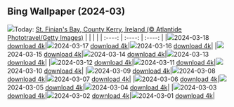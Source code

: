 ## Bing Wallpaper (2024-03)
![](https://global.bing.com/th?id=OHR.StFiniansBay_EN-CA8128380530_UHD.jpg&w=1000)Today: [St. Finian's Bay, County Kerry, Ireland (© Atlantide Phototravel/Getty Images)](https://global.bing.com/th?id=OHR.StFiniansBay_EN-CA8128380530_UHD.jpg)
|      |      |      |
| :----: | :----: | :----: |
|![](https://global.bing.com/th?id=OHR.StFiniansBay_EN-CA8128380530_UHD.jpg&pid=hp&w=384&h=216&rs=1&c=4)2024-03-18 [download 4k](https://global.bing.com/th?id=OHR.StFiniansBay_EN-CA8128380530_UHD.jpg)|![](https://global.bing.com/th?id=OHR.BambooPanda_EN-CA7469688452_UHD.jpg&pid=hp&w=384&h=216&rs=1&c=4)2024-03-17 [download 4k](https://global.bing.com/th?id=OHR.BambooPanda_EN-CA7469688452_UHD.jpg)|![](https://global.bing.com/th?id=OHR.TulipAbbotsford_EN-CA8463194179_UHD.jpg&pid=hp&w=384&h=216&rs=1&c=4)2024-03-16 [download 4k](https://global.bing.com/th?id=OHR.TulipAbbotsford_EN-CA8463194179_UHD.jpg)|
|![](https://global.bing.com/th?id=OHR.AyutthayaTree_EN-CA7341157054_UHD.jpg&pid=hp&w=384&h=216&rs=1&c=4)2024-03-15 [download 4k](https://global.bing.com/th?id=OHR.AyutthayaTree_EN-CA7341157054_UHD.jpg)|![](https://global.bing.com/th?id=OHR.MagadiFlamingos_EN-CA6539676228_UHD.jpg&pid=hp&w=384&h=216&rs=1&c=4)2024-03-14 [download 4k](https://global.bing.com/th?id=OHR.MagadiFlamingos_EN-CA6539676228_UHD.jpg)|![](https://global.bing.com/th?id=OHR.BryceSnow_EN-CA5813093812_UHD.jpg&pid=hp&w=384&h=216&rs=1&c=4)2024-03-13 [download 4k](https://global.bing.com/th?id=OHR.BryceSnow_EN-CA5813093812_UHD.jpg)|
|![](https://global.bing.com/th?id=OHR.SleepyKoala_EN-CA5375269205_UHD.jpg&pid=hp&w=384&h=216&rs=1&c=4)2024-03-12 [download 4k](https://global.bing.com/th?id=OHR.SleepyKoala_EN-CA5375269205_UHD.jpg)|![](https://global.bing.com/th?id=OHR.BeaumontClock_EN-CA5068787864_UHD.jpg&pid=hp&w=384&h=216&rs=1&c=4)2024-03-11 [download 4k](https://global.bing.com/th?id=OHR.BeaumontClock_EN-CA5068787864_UHD.jpg)|![](https://global.bing.com/th?id=OHR.BistiBlue_EN-CA4421892310_UHD.jpg&pid=hp&w=384&h=216&rs=1&c=4)2024-03-10 [download 4k](https://global.bing.com/th?id=OHR.BistiBlue_EN-CA4421892310_UHD.jpg)|
|![](https://global.bing.com/th?id=OHR.TateLightUp_EN-CA4364910189_UHD.jpg&pid=hp&w=384&h=216&rs=1&c=4)2024-03-09 [download 4k](https://global.bing.com/th?id=OHR.TateLightUp_EN-CA4364910189_UHD.jpg)|![](https://global.bing.com/th?id=OHR.TarragonaSpain_EN-CA0184990294_UHD.jpg&pid=hp&w=384&h=216&rs=1&c=4)2024-03-08 [download 4k](https://global.bing.com/th?id=OHR.TarragonaSpain_EN-CA0184990294_UHD.jpg)|![](https://global.bing.com/th?id=OHR.WahclellaFalls_EN-CA9749764776_UHD.jpg&pid=hp&w=384&h=216&rs=1&c=4)2024-03-07 [download 4k](https://global.bing.com/th?id=OHR.WahclellaFalls_EN-CA9749764776_UHD.jpg)|
|![](https://global.bing.com/th?id=OHR.BangkokCircle_EN-CA9121846654_UHD.jpg&pid=hp&w=384&h=216&rs=1&c=4)2024-03-06 [download 4k](https://global.bing.com/th?id=OHR.BangkokCircle_EN-CA9121846654_UHD.jpg)|![](https://global.bing.com/th?id=OHR.ArenalCostaRica_EN-CA8547140342_UHD.jpg&pid=hp&w=384&h=216&rs=1&c=4)2024-03-05 [download 4k](https://global.bing.com/th?id=OHR.ArenalCostaRica_EN-CA8547140342_UHD.jpg)|![](https://global.bing.com/th?id=OHR.KrugerLeopard_EN-CA0192962023_UHD.jpg&pid=hp&w=384&h=216&rs=1&c=4)2024-03-04 [download 4k](https://global.bing.com/th?id=OHR.KrugerLeopard_EN-CA0192962023_UHD.jpg)|
|![](https://global.bing.com/th?id=OHR.ModicaItaly_EN-CA9502115177_UHD.jpg&pid=hp&w=384&h=216&rs=1&c=4)2024-03-03 [download 4k](https://global.bing.com/th?id=OHR.ModicaItaly_EN-CA9502115177_UHD.jpg)|![](https://global.bing.com/th?id=OHR.WheatonRiverYukon_EN-CA9040567643_UHD.jpg&pid=hp&w=384&h=216&rs=1&c=4)2024-03-02 [download 4k](https://global.bing.com/th?id=OHR.WheatonRiverYukon_EN-CA9040567643_UHD.jpg)|![](https://global.bing.com/th?id=OHR.LeapingSquirrel_EN-CA7454002692_UHD.jpg&pid=hp&w=384&h=216&rs=1&c=4)2024-03-01 [download 4k](https://global.bing.com/th?id=OHR.LeapingSquirrel_EN-CA7454002692_UHD.jpg)|
